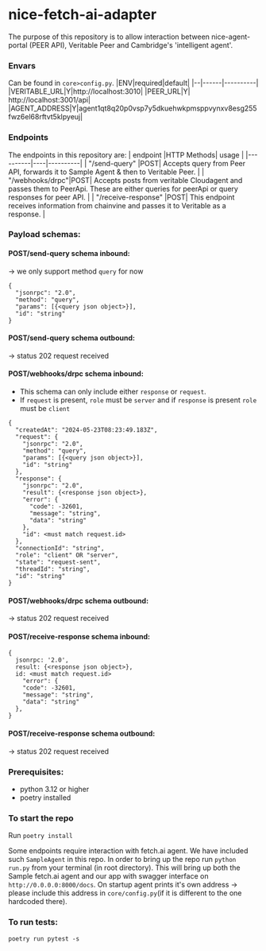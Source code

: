 # nice-fetch-ai-adapter

The purpose of this repository is to allow interaction between nice-agent-portal (PEER API), Veritable Peer and Cambridge's 'intelligent agent'.

### Envars

Can be found in `core>config.py`.
|ENV|required|default|
|--|------|----------|
|VERITABLE_URL|Y|http://localhost:3010|
|PEER_URL|Y| http://localhost:3001/api|
|AGENT_ADDRESS|Y|agent1qt8q20p0vsp7y5dkuehwkpmsppvynxv8esg255fwz6el68rftvt5klpyeuj|

### Endpoints

The endpoints in this repository are:
| endpoint |HTTP Methods| usage |
|----------|----|----------|
| "/send-query" |POST| Accepts query from Peer API, forwards it to Sample Agent & then to Veritable Peer. |
| "/webhooks/drpc"|POST| Accepts posts from veritable Cloudagent and passes them to PeerApi. These are either queries for peerApi or query responses for peer API. |
| "/receive-response" |POST| This endpoint receives information from chainvine and passes it to Veritable as a response. |

### Payload schemas:

#### POST/send-query schema inbound:

-> we only support method `query` for now

```
{
  "jsonrpc": "2.0",
  "method": "query",
  "params": [{<query json object>}],
  "id": "string"
}
```

#### POST/send-query schema outbound:

-> status 202 request received

#### POST/webhooks/drpc schema inbound:

- This schema can only include either `response` or `request`.
- If `request` is present, `role` must be `server` and if `response` is present `role` must be `client`

```
{
  "createdAt": "2024-05-23T08:23:49.183Z",
  "request": {
    "jsonrpc": "2.0",
    "method": "query",
    "params": [{<query json object>}],
    "id": "string"
  },
  "response": {
    "jsonrpc": "2.0",
    "result": {<response json object>},
    "error": {
      "code": -32601,
      "message": "string",
      "data": "string"
    },
    "id": <must match request.id>
  },
  "connectionId": "string",
  "role": "client" OR "server",
  "state": "request-sent",
  "threadId": "string",
  "id": "string"
}
```

#### POST/webhooks/drpc schema outbound:

-> status 202 request received

#### POST/receive-response schema inbound:

```
{
  jsonrpc: '2.0',
  result: {<response json object>},
  id: <must match request.id>
    "error": {
    "code": -32601,
    "message": "string",
    "data": "string"
  },
}

```

#### POST/receive-response schema outbound:

-> status 202 request received

### Prerequisites:

- python 3.12 or higher
- poetry installed

### To start the repo

Run `poetry install`

Some endpoints require interaction with fetch.ai agent. We have included such `SampleAgent` in this repo.
In order to bring up the repo run `python run.py` from your terminal (in root directory). This will bring up both the Sample fetch.ai agent and our app with swagger interface on `http://0.0.0.0:8000/docs`.
On startup agent prints it's own address -> please include this address in `core/config.py`(if it is different to the one hardcoded there).

### To run tests:

`poetry run pytest -s`
